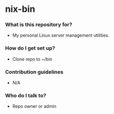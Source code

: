# nix-bin #

### What is this repository for? ###

* My personal Linux server management utilities.

### How do I get set up? ###

* Clone repo to ~/bin

### Contribution guidelines ###

* N/A

### Who do I talk to? ###

* Repo owner or admin
